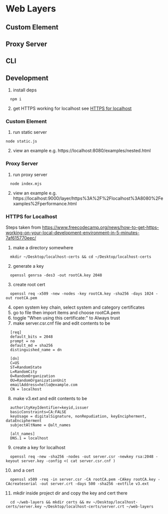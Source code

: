 # Web Layers

## Custom Element

## Proxy Server

## CLI

## Development
1. install deps
```
  npm i
```

2. get HTTPS working for localhost see
[HTTPS for localhost](###-HTTPS-for-Localhost)

### Custom Element

1. run static server
```
node static.js
```

2. view an example e.g. https://localhost:8080/examples/nested.html

### Proxy Server
1. run proxy server
```
  node index.mjs
```
2. view an example e.g. https://localhost:9000/layer/https%3A%2F%2Flocalhost%3A8080%2Fexamples%2Fperformance.html


### HTTPS for Localhost
Steps taken from https://www.freecodecamp.org/news/how-to-get-https-working-on-your-local-development-environment-in-5-minutes-7af615770eec/

1. make a directory somewhere
```
  mkdir ~/Desktop/localhost-certs && cd ~/Desktop/localhost-certs
```

2. generate a key
```
  openssl genrsa -des3 -out rootCA.key 2048
```

3. create root cert
```
  openssl req -x509 -new -nodes -key rootCA.key -sha256 -days 1024 -out rootCA.pem
```

4. open system key chain, select system and category certificates
5. go to file then import items and choose rootCA.pem
6. toggle "When using this certificate:" to Always trust
7. make server.csr.cnf file and edit contents to be
```
  [req]
  default_bits = 2048
  prompt = no
  default_md = sha256
  distinguished_name = dn

  [dn]
  C=US
  ST=RandomState
  L=RandomCity
  O=RandomOrganization
  OU=RandomOrganizationUnit
  emailAddress=hello@example.com
  CN = localhost
```

8. make v3.ext and edit contents to be
```
  authorityKeyIdentifier=keyid,issuer
  basicConstraints=CA:FALSE
  keyUsage = digitalSignature, nonRepudiation, keyEncipherment, dataEncipherment
  subjectAltName = @alt_names

  [alt_names]
  DNS.1 = localhost
```

9. create a key for localhost
```
  openssl req -new -sha256 -nodes -out server.csr -newkey rsa:2048 -keyout server.key -config <( cat server.csr.cnf )
```

10. and a cert
```
  openssl x509 -req -in server.csr -CA rootCA.pem -CAkey rootCA.key -CAcreateserial -out server.crt -days 500 -sha256 -extfile v3.ext
```

11. mkdir inside project dir and copy the key and cert there
```
  cd ~/web-layers && mkdir certs && mv ~/Desktop/localhost-certs/server.key ~/Desktop/localhost-certs/server.crt ~/web-layers
```
